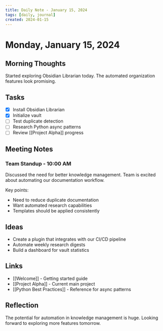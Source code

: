 ```yaml
---
title: Daily Note - January 15, 2024
tags: [daily, journal]
created: 2024-01-15
---
```


# Monday, January 15, 2024

## Morning Thoughts

Started exploring Obsidian Librarian today. The automated organization features look promising.

## Tasks

- [x] Install Obsidian Librarian
- [x] Initialize vault
- [ ] Test duplicate detection
- [ ] Research Python async patterns
- [ ] Review [[Project Alpha]] progress

## Meeting Notes

### Team Standup - 10:00 AM

Discussed the need for better knowledge management. Team is excited about automating our documentation workflow.

Key points:
- Need to reduce duplicate documentation
- Want automated research capabilities
- Templates should be applied consistently

## Ideas

- Create a plugin that integrates with our CI/CD pipeline
- Automate weekly research digests
- Build a dashboard for vault statistics

## Links

- [[Welcome]] - Getting started guide
- [[Project Alpha]] - Current main project
- [[Python Best Practices]] - Reference for async patterns

## Reflection

The potential for automation in knowledge management is huge. Looking forward to exploring more features tomorrow.